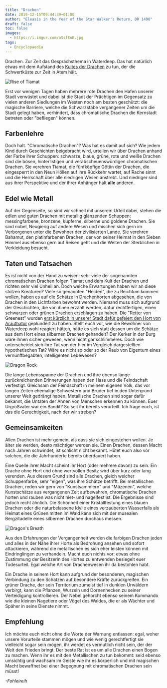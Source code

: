 ```yaml
---
title: "Drachen"
date: 2019-12-15T09:44:39+01:00
author: "Eleasis in the Year of the Star Walker's Return, DR 1490"
draft: false
toc: false
images:
  - https://i.imgur.com/oSsfEuK.jpg
tags: 
  - Encyclopaedia
---
```


Drachen. Zur Zeit das Gesprächsthema in Waterdeep. Das hat natürlich etwas mit dem Aufstand des [Kultes der Drachen](/posts/kult-der-drachen) zu tun, der die Schwertküste zur Zeit in Atem hält.

![Rise of Tiamat](https://i.imgur.com/oYSi72x.jpg)

Erst vor wenigen Tagen haben mehrere rote Drachen den Hafen unserer Stadt verwüstet und dabei ist die Stadt der Prächtigen im Gegensatz zu vielen anderen Siedlungen im Westen noch am besten geschützt: die magische Barriere, welche die Schwarzstäbe vergangener Zeiten um die Stadt gelegt haben, verhindert, dass chromatische Drachen die Kernstadt betreten oder "befliegen" können.

## Farbenlehre

Doch halt. "Chromatische Drachen"? Was hat es damit auf sich? Wie jedem Kind durch Geschichten beigebracht wird, urteilen wir über Drachen anhand der Farbe ihrer Schuppen: schwarze, blaue, grüne, rote und weiße Drachen sind die bösen, hinterlistigen und verabscheuenswürdigen chromatischen Drachen. Sie verehren Tiamat, die fünfköpfige Göttin der Drachen, die eingesperrt in den Neun Höllen auf ihre Rückkehr wartet, auf Rache sinnt und die Herrschaft über alle niedrigen Wesen anstrebt. Und niedriger sind aus ihrer Perspektive und der ihrer Anhänger halt __alle__ anderen.

## Edel wie Metall

Auf der Gegenseite, so sind wir schnell mit unserem Urteil dabei, stehen die edlen und guten Drachen mit metallig glänzenden Schuppen: messingfarbene, bronzene, kupferne, silberne und goldene Drachen. Sie sind nobel, Neugierig auf andere Wesen und mischen sich gern im Verborgenen unter die Bewohner der zivilisierten Lande. Sie verehren Bahamut, den platinfarbenen Drachen, der von seiner Heimat in den Sieben Himmel aus ebenso gern auf Reisen geht und die Welten der Sterblichen in Verkleidung besucht.

## Taten und Tatsachen

Es ist nicht von der Hand zu weisen: sehr viele der sogenannten chromatischen Drachen folgen Tiamat und dem Kult der Drachen und richten sehr viel Unheil an. Doch welche Erwartungen haben wir an diese stolzen Kreaturen? Viele so genannten "Helden", die zu Reichtum kommen wollen, haben es auf die Schätze in Drachenhorten abgesehen, die von Drachen in den Lichtfarben bewohnt werden. Niemand muss sich aufgrund der Geschichten, die von ihnen erzählt werden, dafür rechtfertigen, einen schwarzen oder grünen Drachen erschlagen zu haben. Die "Retter von Greenest" wurden [erst kürzlich in unserer Stadt dafür gefeiert den Hort von Arauthator](/posts/die-rueckkehr) geplündert zu haben. Stellt euch vor, wie die Bewohner von Waterdeep wohl reagiert hätten, hätte es sich statt dessen um die Schätze aus dem Hort eines silbernen Drachen gehandelt? Der Kerker in der Burg wäre ihnen sicher gewesen, wenn nicht gar schlimmeres. Doch wie unterscheidet sich ihre Tat von der hier im Vergleich dargestellten hypothetischen Tat? Wäre es nicht so oder so der Raub von Eigentum eines vernunftbegabten, intelligenten Lebewesen?

![Dragon Rock](https://i.imgur.com/Sea4wgJ.jpg)

Die lange Lebensspanne der Drachen und ihre ebenso lange zurückreichenden Erinnerungen haben den Hass und die Feindschaft verfestigt. Gleichsam der Feindschaft in meinem eigenen Volk, das vor langen Zeiten ehemalige Schwestern und Brüder tief in den Untergrund unserer Welt gedrängt haben. Metallische Drachen sind sogar dafür bekannt, die Untaten der Ahnen von Menschen erkennen zu können. Euer Urgroßvater war ein Bandit? So seit ihr bereits verurteilt. Ich frage euch, ist das die Gerechtigkeit, nach der wir streben?

## Gemeinsamkeiten

Allen Drachen ist mehr gemein, als dass sie sich eingestehen wollen. Je älter sie werden, desto mächtiger werden sie. Einen Drachen, dessen Macht nach Jahren schwindet, ist schlicht nicht bekannt. Hütet euch also vor solchen, die die Jahrhunderte bereits überdauert haben.

Eine Quelle ihrer Macht scheint ihr Hort (oder mehrere davon) zu sein. Ein Drache ohne Hort und ohne wertvollen Besitz wird über kurz oder lang verenden. Aus diesem Grund sind alle Drachen, gleich welcher Schuppenfarbe, sehr "eigen", was ihre Schätze betrifft. Bei metallischen Drachen, reden wir gern von "Kunstsammlern" und "Mäzenen", welche Kunstschätze aus vergangenen Zeit aufbewahren, chromatische Drachen horten und rauben was nicht niet- und nagelfest ist. Die Ergebnisse sind jedoch recht ähnlich. Die Schönheit einer Kristallfestung eines blauen Drachen oder die naturbelassene Idylle eines verzauberten Wasserfalls als Heimat eines Grünen mitten im Wald kann sich mit der musealen Bergzitadelle eines silbernen Drachen durchaus messen.

![Dragon's Breath](https://i.imgur.com/SMhCWOU.jpg)

Aus den Erfahrungen der Vergangenheit werden die farbigen Drachen jeden und alles in der Nähe ihrer Horte als Bedrohung ansehen und sofort attackieren, während die metallischen es sich eher leisten können mit Eindringlingen zu verhandeln. Macht euch nichts vor: etwas ohne Zustimmung der Besitzerin des Hortes zu entwenden besiegelt euer Todesurteil. Egal welche Art von Drachenwesen ihr da bestohlen habt.

Ein Drache in seinem Hort kann aufgrund der besonderen, magischen Verbindung zu den Schätzen auf besondere Kräfte zurückgreifen. Ein grüner Drache, der sein Territorium zumeist tief in dunklen Urwäldern verbirgt, kann die Pflanzen, Wurzeln und Dornenhecken zu seiner Verteidigung kontrollieren. Der Nebel gehorcht ebenso seinem Kommando wie die kleinen Nagetiere oder Vögel des Waldes, die er als Wächter und Späher in seine Dienste nimmt.

## Empfehlung

Ich möchte euch nicht ohne die Worte der Warnung entlassen: egal, woher unsere Vorurteile stammen mögen und wie wenig gerechtfertigt sie vielleicht sogar sein mögen, ihr werdet es vermutlich nicht sein, der der Welt den Frieden bringt. Der beste Rat ist es um alle Drachen einen Bogen zu machen. Wenn ihr es mit den Metallischen zu tun bekommt: seid ebenso umsichtig und wachsam im Geiste wie ihr es körperlich und mit magischen Macht bewaffnet bei einer Begegnung mit chromatischen Drachen sein müsst!

_-Fohleireih_
